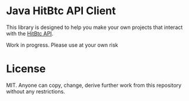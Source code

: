 # Java HitBtc API Client

This library is designed to help you make your own projects that interact with the [HitBtc API](https://hitbtc.com/api). 

Work in progress. Please use at your own risk

# License
MIT. Anyone can copy, change, derive further work from this repository without any restrictions.
